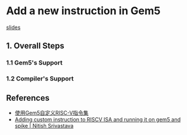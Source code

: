 # Add a new instruction in Gem5

[slides](attachments/SW_Prefetch.pptx)

## 1. Overall Steps

### 1.1 Gem5's Support

### 1.2 Compiler's Support


## References
* [使用Gem5自定义RISC-V指令集](https://junningwu.haawking.com/tech/2019/11/28/%E4%BD%BF%E7%94%A8Gem5%E8%87%AA%E5%AE%9A%E4%B9%89RISC-V%E6%8C%87%E4%BB%A4%E9%9B%86-%E6%8C%81%E7%BB%AD%E6%9B%B4%E6%96%B0/)
* [Adding custom instruction to RISCV ISA and running it on gem5 and spike | Nitish Srivastava](https://nitish2112.github.io/post/adding-instruction-riscv/)
